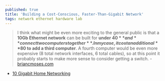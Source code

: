 ```yaml
---
published: true
title: 'Building a Cost-Conscious, Faster-Than-Gigabit Network'
tags: network ethernet hardware lab
---
```

> I think what might be even more exciting to the general public is that a **10Gb Ethernet network** can be built for **under $40** and **connect two computers together**. In my case, it cost an additional **$80 to add a third computer**. A fourth computer would be even more expensive (8 total network interfaces, 6 total cables), so at this point it probably starts to make more sense to consider getting a switch. - [briancmoses.com](https://blog.briancmoses.com/2016/06/building-a-cost-conscious-faster-than-gigabit-network.html)

- [10 Gigabit Home Networking](https://www.youtube.com/watch?v=s2UiZVBxhas)
